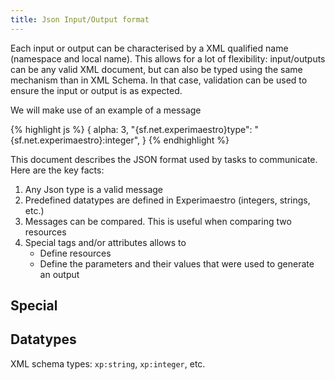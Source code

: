 ```yaml
---
title: Json Input/Output format
---
```


Each input or output can be characterised by a XML qualified name (namespace and local name).
This allows for a lot of flexibility: input/outputs can be any valid XML document, but can also be typed using the same mechanism than in XML Schema. In that case, validation can be used to ensure the input or output is as expected.

  We will make use of an example of a message


{% highlight js %}
{
    alpha: 3,
    "{sf.net.experimaestro}type": "{sf.net.experimaestro}:integer",
}
{% endhighlight %}

  This document describes the JSON format used by tasks to communicate. Here are the
  key facts:
  
  1. Any Json type is a valid message
  1. Predefined datatypes are defined in Experimaestro (integers, strings, etc.)
  1. Messages can be compared. This is useful when comparing two resources
  1. Special tags and/or attributes allows to
      * Define resources
      * Define the parameters and their values that were used to generate an output


## Special

## Datatypes

  XML schema types: `xp:string`, `xp:integer`, etc.
      
